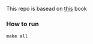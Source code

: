 This repo is basead on <a href="http://www.craftinginterpreters.com">this</a> book

### How to run
```
make all
```
